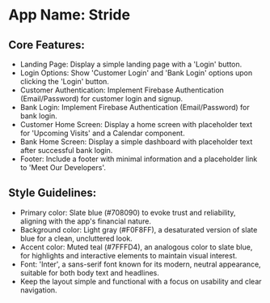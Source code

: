 # **App Name**: Stride

## Core Features:

- Landing Page: Display a simple landing page with a 'Login' button.
- Login Options: Show 'Customer Login' and 'Bank Login' options upon clicking the 'Login' button.
- Customer Authentication: Implement Firebase Authentication (Email/Password) for customer login and signup.
- Bank Login: Implement Firebase Authentication (Email/Password) for bank login.
- Customer Home Screen: Display a home screen with placeholder text for 'Upcoming Visits' and a Calendar component.
- Bank Home Screen: Display a simple dashboard with placeholder text after successful bank login.
- Footer: Include a footer with minimal information and a placeholder link to 'Meet Our Developers'.

## Style Guidelines:

- Primary color: Slate blue (#708090) to evoke trust and reliability, aligning with the app's financial nature.
- Background color: Light gray (#F0F8FF), a desaturated version of slate blue for a clean, uncluttered look.
- Accent color: Muted teal (#7FFFD4), an analogous color to slate blue, for highlights and interactive elements to maintain visual interest.
- Font: 'Inter', a sans-serif font known for its modern, neutral appearance, suitable for both body text and headlines.
- Keep the layout simple and functional with a focus on usability and clear navigation.